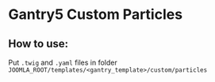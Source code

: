 # Gantry5 Custom Particles

## How to use:

Put `.twig` and `.yaml` files in folder `JOOMLA_ROOT/templates/<gantry_template>/custom/particles`
